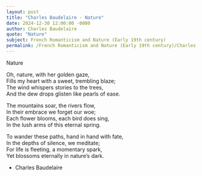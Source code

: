 ```yaml
---
layout: post
title: "Charles Baudelaire - Nature"
date: 2024-12-30 12:00:00 -0000
author: Charles Baudelaire
quote: "Nature"
subject: French Romanticism and Nature (Early 19th century)
permalink: /French Romanticism and Nature (Early 19th century)/Charles Baudelaire/Charles Baudelaire - Nature
---
```


Nature

Oh, nature, with her golden gaze,  
Fills my heart with a sweet, trembling blaze;  
The wind whispers stories to the trees,  
And the dew drops glisten like pearls of ease.

The mountains soar, the rivers flow,  
In their embrace we forget our woe;  
Each flower blooms, each bird does sing,  
In the lush arms of this eternal spring.

To wander these paths, hand in hand with fate,  
In the depths of silence, we meditate;  
For life is fleeting, a momentary spark,  
Yet blossoms eternally in nature’s dark.

- Charles Baudelaire
